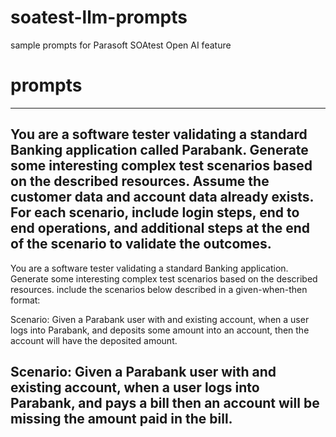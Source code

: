 # soatest-llm-prompts
sample prompts for Parasoft SOAtest Open AI feature

# prompts
---
You are a software tester validating a standard Banking application called Parabank.
Generate some interesting complex test scenarios based on the described resources. Assume the customer data and account data already exists. For each scenario, include login steps, end to end operations, and additional steps at the end of the scenario to validate the outcomes.
---
You are a software tester validating a standard Banking application.
Generate some interesting complex test scenarios based on the described resources. include the scenarios below described in a given-when-then format:

Scenario:
Given a Parabank user with and existing account,
when a user logs into Parabank, and deposits some amount into an account,
then the account will have the deposited amount.

Scenario:
Given a Parabank user with and existing account,
when a user logs into Parabank, and pays a bill
then an account will be missing the amount paid in the bill.
---
